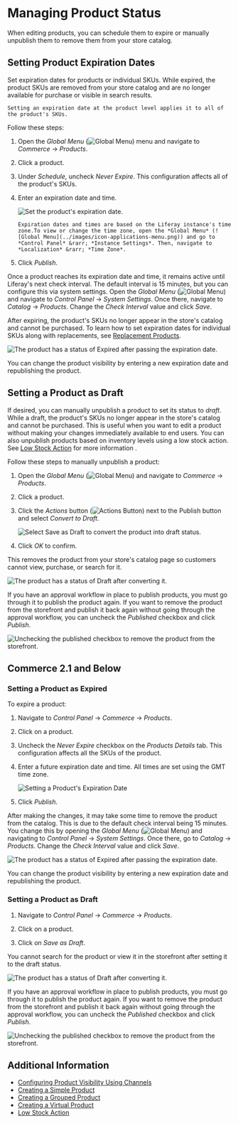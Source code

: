 # Managing Product Status

When editing products, you can schedule them to expire or manually unpublish them to remove them from your store catalog.

## Setting Product Expiration Dates

Set expiration dates for products or individual SKUs. While expired, the product SKUs are removed from your store catalog and are no longer available for purchase or visible in search results.

```{note}
Setting an expiration date at the product level applies it to all of the product's SKUs. 
```

Follow these steps:

1. Open the *Global Menu* (![Global Menu](../images/icon-applications-menu.png)) menu and navigate to *Commerce* &rarr; *Products*.

1. Click a product.

1. Under *Schedule*, uncheck *Never Expire*. This configuration affects all of the product's SKUs.

1. Enter an expiration date and time.

   ![Set the product's expiration date.](./managing-product-status/images/01.png)

   ```{tip}
   Expiration dates and times are based on the Liferay instance's time zone.To view or change the time zone, open the *Global Menu* (![Global Menu](../images/icon-applications-menu.png)) and go to *Control Panel* &rarr; *Instance Settings*. Then, navigate to *Localization* &rarr; *Time Zone*.
   ```

1. Click *Publish*.

Once a product reaches its expiration date and time, it remains active until Liferay's next check interval. The default interval is 15 minutes, but you can configure this via system settings. Open the *Global Menu* (![Global Menu](../images/icon-applications-menu.png)) and navigate to *Control Panel* &rarr; *System Settings*. Once there, navigate to *Catalog* &rarr; *Products*. Change the *Check Interval* value and click *Save*.

After expiring, the product's SKUs no longer appear in the store's catalog and cannot be purchased. To learn how to set expiration dates for individual SKUs along with replacements, see [Replacement Products](../pricing/promoting-products/replacement-products.md).

![The product has a status of Expired after passing the expiration date.](./managing-product-status/images/02.png)

You can change the product visibility by entering a new expiration date and republishing the product.

## Setting a Product as Draft

If desired, you can manually unpublish a product to set its status to *draft*. While a draft, the product's SKUs no longer appear in the store's catalog and cannot be purchased. This is useful when you want to edit a product without making your changes immediately available to end users. You can also unpublish products based on inventory levels using a low stock action. See [Low Stock Action](./low-stock-action.md) for more information .

Follow these steps to manually unpublish a product:

1. Open the *Global Menu* (![Global Menu](../images/icon-applications-menu.png)) and navigate to *Commerce* &rarr; *Products*.

1. Click a product.

1. Click the *Actions* button (![Actions Button](../images/icon-actions.png)) next to the Publish button and select *Convert to Draft*.

   ![Select Save as Draft to convert the product into draft status.](./managing-product-status/images/03.png)

1. Click *OK* to confirm.

This removes the product from your store's catalog page so customers cannot view, purchase, or search for it.

![The product has a status of Draft after converting it.](./managing-product-status/images/04.png)

If you have an approval workflow in place to publish products, you must go through it to publish the product again. If you want to remove the product from the storefront and publish it back again without going through the approval workflow, you can uncheck the *Published* checkbox and click *Publish*.

![Unchecking the published checkbox to remove the product from the storefront.](./managing-product-status/images/05.png)

## Commerce 2.1 and Below

### Setting a Product as Expired

To expire a product:

1. Navigate to *Control Panel* &rarr; *Commerce* &rarr; *Products*.

1. Click on a product.

1. Uncheck the *Never Expire* checkbox on the *Products Details* tab. This configuration affects all the SKUs of the product.

1. Enter a future expiration date and time. All times are set using the GMT time zone.

    ![Setting a Product's Expiration Date](./managing-product-status/images/01.png)

1. Click *Publish*.

After making the changes, it may take some time to remove the product from the catalog. This is due to the default check interval being 15 minutes. You change this by opening the *Global Menu* (![Global Menu](../images/icon-applications-menu.png)) and navigating to *Control Panel* &rarr; *System Settings*. Once there, go to *Catalog* &rarr; *Products*. Change the *Check Interval* value and click *Save*.

![The product has a status of Expired after passing the expiration date.](./managing-product-status/images/06.png)

You can change the product visibility by entering a new expiration date and republishing the product.

### Setting a Product as Draft

1. Navigate to *Control Panel* &rarr; *Commerce* &rarr; *Products*.

1. Click on a product.

1. Click on *Save as Draft*.

You cannot search for the product or view it in the storefront after setting it to the draft status.

![The product has a status of Draft after converting it.](./managing-product-status/images/04.png)

If you have an approval workflow in place to publish products, you must go through it to publish the product again. If you want to remove the product from the storefront and publish it back again without going through the approval workflow, you can uncheck the *Published* checkbox and click *Publish*.

![Unchecking the published checkbox to remove the product from the storefront.](./managing-product-status/images/05.png)

## Additional Information

* [Configuring Product Visibility Using Channels](../store-management/channels/configuring-product-visibility-using-channels.md)
* [Creating a Simple Product](../product-management/creating-and-managing-products/product-types/creating-a-simple-product.md)
* [Creating a Grouped Product](../product-management/creating-and-managing-products/product-types/creating-a-grouped-product.md)
* [Creating a Virtual Product](../product-management/creating-and-managing-products/product-types/creating-a-virtual-product.md)
* [Low Stock Action](./low-stock-action.md)
